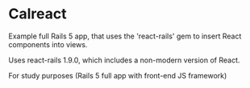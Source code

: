 # Calreact

Example full Rails 5 app, that uses the 'react-rails' gem to insert React components into views.

Uses react-rails 1.9.0, which includes a non-modern version of React.

For study purposes (Rails 5 full app with front-end JS framework)
